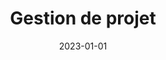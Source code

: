 ---
title: Gestion de projet
date: 2023-01-01
tags: []
categories: competences-humaines
image: /images/competences-humaines/gestion-de-projet/featured-image.png
---
